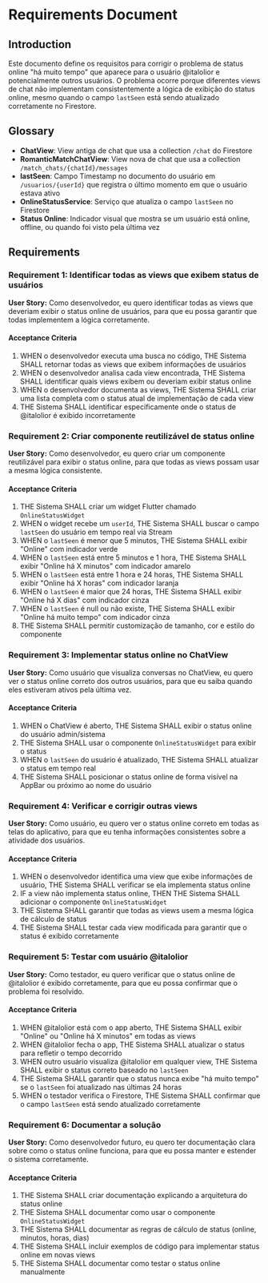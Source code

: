 # Requirements Document

## Introduction

Este documento define os requisitos para corrigir o problema de status online "há muito tempo" que aparece para o usuário @italolior e potencialmente outros usuários. O problema ocorre porque diferentes views de chat não implementam consistentemente a lógica de exibição do status online, mesmo quando o campo `lastSeen` está sendo atualizado corretamente no Firestore.

## Glossary

- **ChatView**: View antiga de chat que usa a collection `/chat` do Firestore
- **RomanticMatchChatView**: View nova de chat que usa a collection `/match_chats/{chatId}/messages`
- **lastSeen**: Campo Timestamp no documento do usuário em `/usuarios/{userId}` que registra o último momento em que o usuário estava ativo
- **OnlineStatusService**: Serviço que atualiza o campo `lastSeen` no Firestore
- **Status Online**: Indicador visual que mostra se um usuário está online, offline, ou quando foi visto pela última vez

## Requirements

### Requirement 1: Identificar todas as views que exibem status de usuários

**User Story:** Como desenvolvedor, eu quero identificar todas as views que deveriam exibir o status online de usuários, para que eu possa garantir que todas implementem a lógica corretamente.

#### Acceptance Criteria

1. WHEN o desenvolvedor executa uma busca no código, THE Sistema SHALL retornar todas as views que exibem informações de usuários
2. WHEN o desenvolvedor analisa cada view encontrada, THE Sistema SHALL identificar quais views exibem ou deveriam exibir status online
3. WHEN o desenvolvedor documenta as views, THE Sistema SHALL criar uma lista completa com o status atual de implementação de cada view
4. THE Sistema SHALL identificar especificamente onde o status de @italolior é exibido incorretamente

### Requirement 2: Criar componente reutilizável de status online

**User Story:** Como desenvolvedor, eu quero criar um componente reutilizável para exibir o status online, para que todas as views possam usar a mesma lógica consistente.

#### Acceptance Criteria

1. THE Sistema SHALL criar um widget Flutter chamado `OnlineStatusWidget`
2. WHEN o widget recebe um `userId`, THE Sistema SHALL buscar o campo `lastSeen` do usuário em tempo real via Stream
3. WHEN o `lastSeen` é menor que 5 minutos, THE Sistema SHALL exibir "Online" com indicador verde
4. WHEN o `lastSeen` está entre 5 minutos e 1 hora, THE Sistema SHALL exibir "Online há X minutos" com indicador amarelo
5. WHEN o `lastSeen` está entre 1 hora e 24 horas, THE Sistema SHALL exibir "Online há X horas" com indicador laranja
6. WHEN o `lastSeen` é maior que 24 horas, THE Sistema SHALL exibir "Online há X dias" com indicador cinza
7. WHEN o `lastSeen` é null ou não existe, THE Sistema SHALL exibir "Online há muito tempo" com indicador cinza
8. THE Sistema SHALL permitir customização de tamanho, cor e estilo do componente

### Requirement 3: Implementar status online no ChatView

**User Story:** Como usuário que visualiza conversas no ChatView, eu quero ver o status online correto dos outros usuários, para que eu saiba quando eles estiveram ativos pela última vez.

#### Acceptance Criteria

1. WHEN o ChatView é aberto, THE Sistema SHALL exibir o status online do usuário admin/sistema
2. THE Sistema SHALL usar o componente `OnlineStatusWidget` para exibir o status
3. WHEN o `lastSeen` do usuário é atualizado, THE Sistema SHALL atualizar o status em tempo real
4. THE Sistema SHALL posicionar o status online de forma visível na AppBar ou próximo ao nome do usuário

### Requirement 4: Verificar e corrigir outras views

**User Story:** Como usuário, eu quero ver o status online correto em todas as telas do aplicativo, para que eu tenha informações consistentes sobre a atividade dos usuários.

#### Acceptance Criteria

1. WHEN o desenvolvedor identifica uma view que exibe informações de usuário, THE Sistema SHALL verificar se ela implementa status online
2. IF a view não implementa status online, THEN THE Sistema SHALL adicionar o componente `OnlineStatusWidget`
3. THE Sistema SHALL garantir que todas as views usem a mesma lógica de cálculo de status
4. THE Sistema SHALL testar cada view modificada para garantir que o status é exibido corretamente

### Requirement 5: Testar com usuário @italolior

**User Story:** Como testador, eu quero verificar que o status online de @italolior é exibido corretamente, para que eu possa confirmar que o problema foi resolvido.

#### Acceptance Criteria

1. WHEN @italolior está com o app aberto, THE Sistema SHALL exibir "Online" ou "Online há X minutos" em todas as views
2. WHEN @italolior fecha o app, THE Sistema SHALL atualizar o status para refletir o tempo decorrido
3. WHEN outro usuário visualiza @italolior em qualquer view, THE Sistema SHALL exibir o status correto baseado no `lastSeen`
4. THE Sistema SHALL garantir que o status nunca exibe "há muito tempo" se o `lastSeen` foi atualizado nas últimas 24 horas
5. WHEN o testador verifica o Firestore, THE Sistema SHALL confirmar que o campo `lastSeen` está sendo atualizado corretamente

### Requirement 6: Documentar a solução

**User Story:** Como desenvolvedor futuro, eu quero ter documentação clara sobre como o status online funciona, para que eu possa manter e estender o sistema corretamente.

#### Acceptance Criteria

1. THE Sistema SHALL criar documentação explicando a arquitetura do status online
2. THE Sistema SHALL documentar como usar o componente `OnlineStatusWidget`
3. THE Sistema SHALL documentar as regras de cálculo de status (online, minutos, horas, dias)
4. THE Sistema SHALL incluir exemplos de código para implementar status online em novas views
5. THE Sistema SHALL documentar como testar o status online manualmente
